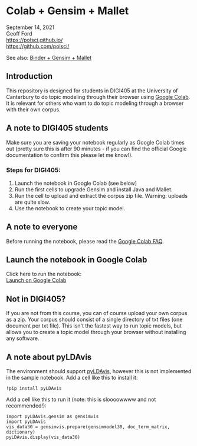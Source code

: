 # Colab + Gensim + Mallet

September 14, 2021  
Geoff Ford  
https://polsci.github.io/  
https://github.com/polsci/  

See also: [Binder + Gensim + Mallet](https://github.com/polsci/binder-gensim-mallet)

## Introduction

This repository is designed for students in DIGI405 at the University of Canterbury to do topic modeling through their browser using [Google Colab](https://colab.research.google.com/). It is relevant for others who want to do topic modeling through a browser with their own corpus.

## A note to DIGI405 students

Make sure you are saving your notebook regularly as Google Colab times out (pretty sure this is after 90 minutes - if you can find the official Google documentation to confirm this please let me know!).

### Steps for DIGI405:

1. Launch the notebook in Google Colab (see below)
2. Run the first cells to upgrade Gensim and install Java and Mallet.
3. Run the cell to upload and extract the corpus zip file. Warning: uploads are quite slow.  
4. Use the notebook to create your topic model.  

## A note to everyone

Before running the notebook, please read the [Google Colab FAQ](https://research.google.com/colaboratory/faq.html).

## Launch the notebook in Google Colab

Click here to run the notebook:  
[Launch on Google Colab](https://colab.research.google.com/github/polsci/colab-gensim-mallet/blob/master/topic-modeling-with-colab-gensim-mallet.ipynb)

## Not in DIGI405?

If you are not from this course, you can of course upload your own corpus as a zip. Your corpus should consist of a single directory of txt files (one document per txt file). This isn't the fastest way to run topic models, but allows you to create a topic model through your browser without installing any software.

## A note about pyLDAvis

The environment should support [pyLDAvis](https://github.com/bmabey/pyLDAvis), however this is not implemented in the sample notebook. Add a cell like this to install it:  
```
!pip install pyLDAvis
```
Add a cell like this to run it (note: this is sloooowwww and not recommended!):  
```
import pyLDAvis.gensim as gensimvis
import pyLDAvis
vis_data30 = gensimvis.prepare(gensimmodel30, doc_term_matrix, dictionary)
pyLDAvis.display(vis_data30)
```
